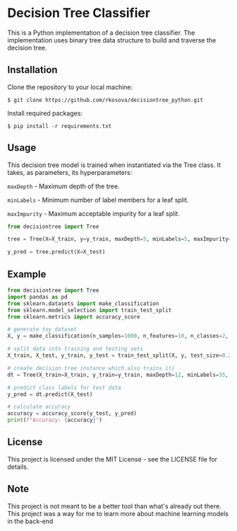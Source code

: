 # Decision Tree Classifier

This is a Python implementation of a decision tree classifier. The implementation uses binary tree data structure to build and traverse the decision tree.

## Installation

Clone the repository to your local machine:

`$ git clone https://github.com/rkosova/decisiontree_python.git`

Install required packages:

`$ pip install -r requirements.txt`

## Usage

This decision tree model is trained when instantiated via the Tree class. It takes, as parameters, its hyperparameters:

`maxDepth` - Maximum depth of the tree.

`minLabels` - Minimum number of label members for a leaf split.

`maxImpurity` - Maximum acceptable impurity for a leaf split.  
  
```Python
from decisiontree import Tree

tree = Tree(X=X_train, y=y_train, maxDepth=5, minLabels=5, maxImpurity=0.1)

y_pred = tree.predict(X=X_test)
```

## Example

```Python
from decisiontree import Tree
import pandas as pd
from sklearn.datasets import make_classification
from sklearn.model_selection import train_test_split
from sklearn.metrics import accuracy_score

# generate toy dataset
X, y = make_classification(n_samples=1000, n_features=10, n_classes=2, random_state=42)

# split data into training and testing sets
X_train, X_test, y_train, y_test = train_test_split(X, y, test_size=0.2, random_state=42)

# create decision tree instance which also trains it)
dt = Tree(X_train=X_train, y_train=y_train, maxDepth=12, minLabels=35, maxImpurity=0.1)

# predict class labels for test data
y_pred = dt.predict(X_test)

# calculate accuracy
accuracy = accuracy_score(y_test, y_pred)
print(f"Accuracy: {accuracy}")
```

## License

This project is licensed under the MIT License - see the LICENSE file for details.

## Note

This project is not meant to be a better tool than what's already out there. This project was a way for me to learn more about machine learning models in the back-end
